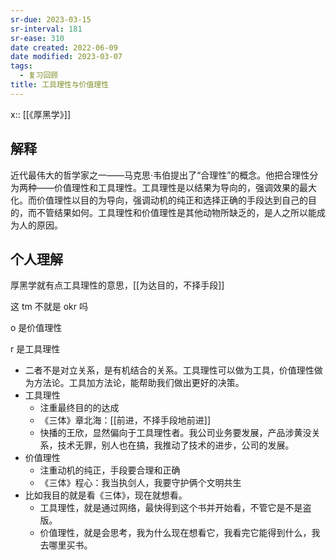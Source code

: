 ```yaml
---
sr-due: 2023-03-15
sr-interval: 181
sr-ease: 310
date created: 2022-06-09
date modified: 2023-03-07
tags:
  - 复习回顾
title: 工具理性与价值理性
---
```


x:: [[《厚黑学》]]

## 解释

近代最伟大的哲学家之一——马克思·韦伯提出了“合理性”的概念。他把合理性分为两种——价值理性和工具理性。工具理性是以结果为导向的，强调效果的最大化。而价值理性以目的为导向，强调动机的纯正和选择正确的手段达到自己的目的，而不管结果如何。工具理性和价值理性是其他动物所缺乏的，是人之所以能成为人的原因。

## 个人理解

厚黑学就有点工具理性的意思，[[为达目的，不择手段]]

这 tm 不就是 okr 吗

o 是价值理性

r 是工具理性

- 二者不是对立关系，是有机结合的关系。工具理性可以做为工具，价值理性做为方法论。工具加方法论，能帮助我们做出更好的决策。
- 工具理性
	- 注重最终目的的达成
	- 《三体》章北海：[[前进，不择手段地前进]]
	- 快播的王欣，显然偏向于工具理性者。我公司业务要发展，产品涉黄没关系，技术无罪，别人也在搞，我推动了技术的进步，公司的发展。
- 价值理性
	- 注重动机的纯正，手段要合理和正确
	- 《三体》程心：我当执剑人，我要守护俩个文明共生
- 比如我目的就是看《三体》，现在就想看。
	- 工具理性，就是通过网络，最快得到这个书并开始看，不管它是不是盗版。
	- 价值理性，就是会思考，我为什么现在想看它，我看完它能得到什么，我去哪里买书。
